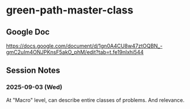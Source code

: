 # green-path-master-class


## Google Doc

https://docs.google.com/document/d/1gn0A4CU8w47ztOQBN_-gmC2uIm4ONJPKnsF5akO_phM/edit?tab=t.fe19nlxhi544



## Session Notes

### 2025-09-03 (Wed)

At "Macro" level, can describe entire classes of problems.  And relevance.
